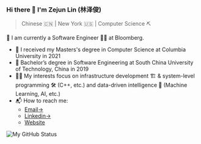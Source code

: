 ### Hi there 👋 I'm Zejun Lin (林泽俊)
> Chinese 🇨🇳 | New York 🇺🇸 | Computer Science ⛏

🌱 I am currently a Software Engineer 🧑‍💻 at Bloomberg.

* 💸 I received my Masters's degree in Computer Science at Columbia University in 2021
* 📝 Bachelor’s degree in Software Engineering at South China University of Technology, China in 2019
* 🧑‍🎨 My interests focus on infrastructure development 🏗 & system-level programming 🛠 (C++, etc.) and data-driven intelligence 📱 (Machine Learning, AI, etc.)
* 📬 How to reach me:
  * [Email->](http://gdzejlin@gmail.com)
  * [Linkedin->](https://www.linkedin.com/in/zejlin)
  * [Website](https://crysple.github.io/about/)
  
  
![My GitHub Status](https://github-readme-stats.vercel.app/api?username=crysple&show_icons=true)
